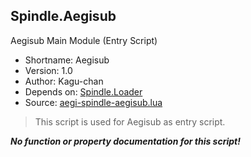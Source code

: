 Spindle.Aegisub
---------------
Aegisub Main Module (Entry Script)

* Shortname: Aegisub
* Version: 1.0
* Author: Kagu-chan
* Depends on: [Spindle.Loader](../core/loader.md)
* Source: [aegi-spindle-aegisub.lua](https://github.com/Kagurame/AegiSpindle/tree/dev/src/aegi-spindle-aegisub.lua)

> This script is used for Aegisub as entry script.

***No function or property documentation for this script!***
